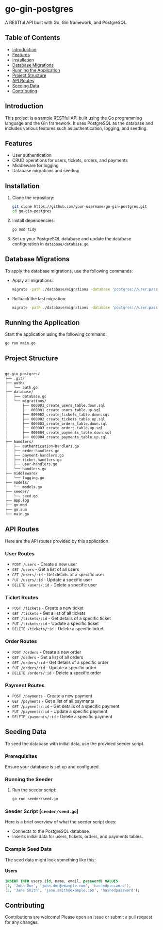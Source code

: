 # go-gin-postgres

A RESTful API built with Go, Gin framework, and PostgreSQL.

## Table of Contents
- [Introduction](#introduction)
- [Features](#features)
- [Installation](#installation)
- [Database Migrations](#database-migrations)
- [Running the Application](#running-the-application)
- [Project Structure](#project-structure)
- [API Routes](#api-routes)
- [Seeding Data](#seeding-data)
- [Contributing](#contributing)

## Introduction
This project is a sample RESTful API built using the Go programming language and the Gin framework. It uses PostgreSQL as the database and includes various features such as authentication, logging, and seeding.

## Features
- User authentication
- CRUD operations for users, tickets, orders, and payments
- Middleware for logging
- Database migrations and seeding

## Installation
1. Clone the repository:
    ```sh
    git clone https://github.com/your-username/go-gin-postgres.git
    cd go-gin-postgres
    ```

2. Install dependencies:
    ```sh
    go mod tidy
    ```

3. Set up your PostgreSQL database and update the database configuration in `database/database.go`.

## Database Migrations
To apply the database migrations, use the following commands:

- Apply all migrations:
    ```sh
    migrate -path ./database/migrations -database 'postgres://user:password@localhost:5432/dbname?sslmode=disable' up
    ```

- Rollback the last migration:
    ```sh
    migrate -path ./database/migrations -database 'postgres://user:password@localhost:5432/dbname?sslmode=disable' down 1
    ```

## Running the Application
Start the application using the following command:
```sh
go run main.go
```

## Project Structure

```sh

go-gin-postgres/
├── .git/
├── auth/
│   └── auth.go
├── database/
│   ├── database.go
│   └── migrations/
│       ├── 000001_create_users_table.down.sql
│       ├── 000001_create_users_table.up.sql
│       ├── 000002_create_tickets_table.down.sql
│       ├── 000002_create_tickets_table.up.sql
│       ├── 000003_create_orders_table.down.sql
│       ├── 000003_create_orders_table.up.sql
│       ├── 000004_create_payments_table.down.sql
│       ├── 000004_create_payments_table.up.sql
├── handlers/
│   ├── authentication-handlers.go
│   ├── order-handlers.go
│   ├── payment-handlers.go
│   ├── ticket-handlers.go
│   ├── user-handlers.go
│   └── handlers.go
├── middleware/
│   └── logging.go
├── models/
│   └── models.go
├── seeder/
│   └── seed.go
├── app.log
├── go.mod
├── go.sum
└── main.go


```



## API Routes
Here are the API routes provided by this application:

### User Routes
- `POST /users` - Create a new user
- `GET /users` - Get a list of all users
- `GET /users/:id` - Get details of a specific user
- `PUT /users/:id` - Update a specific user
- `DELETE /users/:id` - Delete a specific user

### Ticket Routes
- `POST /tickets` - Create a new ticket
- `GET /tickets` - Get a list of all tickets
- `GET /tickets/:id` - Get details of a specific ticket
- `PUT /tickets/:id` - Update a specific ticket
- `DELETE /tickets/:id` - Delete a specific ticket

### Order Routes
- `POST /orders` - Create a new order
- `GET /orders` - Get a list of all orders
- `GET /orders/:id` - Get details of a specific order
- `PUT /orders/:id` - Update a specific order
- `DELETE /orders/:id` - Delete a specific order

### Payment Routes
- `POST /payments` - Create a new payment
- `GET /payments` - Get a list of all payments
- `GET /payments/:id` - Get details of a specific payment
- `PUT /payments/:id` - Update a specific payment
- `DELETE /payments/:id` - Delete a specific payment

## Seeding Data
To seed the database with initial data, use the provided seeder script.

### Prerequisites
Ensure your database is set up and configured.

### Running the Seeder
1. Run the seeder script:
    ```sh
    go run seeder/seed.go
    ```

### Seeder Script (`seeder/seed.go`)
Here is a brief overview of what the seeder script does:

- Connects to the PostgreSQL database.
- Inserts initial data for users, tickets, orders, and payments tables.

### Example Seed Data
The seed data might look something like this:

#### Users
```sql
INSERT INTO users (id, name, email, password) VALUES
(1, 'John Doe', 'john.doe@example.com', 'hashedpassword'),
(2, 'Jane Smith', 'jane.smith@example.com', 'hashedpassword');
```


## Contributing
Contributions are welcome! Please open an issue or submit a pull request for any changes.
